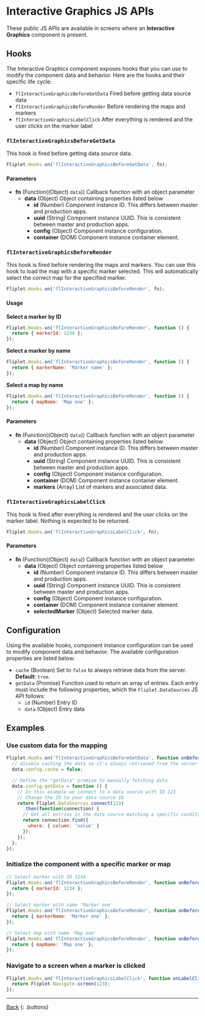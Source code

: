 # Interactive Graphics JS APIs

These public JS APIs are available in screens where an **Interactive Graphics** component is present.

## Hooks

The Interactive Graphics component exposes hooks that you can use to modify the component data and behavior. Here are the hooks and their specific life cycle:

- `flInteractiveGraphicsBeforeGetData` Fired before getting data source data
- `flInteractiveGraphicsBeforeRender` Before rendering the maps and markers
- `flInteractiveGraphicsLabelClick` After everything is rendered and the user clicks on the marker label

### `flInteractiveGraphicsBeforeGetData`

This hook is fired before getting data source data.

```js
Fliplet.Hooks.on('flInteractiveGraphicsBeforeGetData', fn);
```

#### Parameters

- **fn** (Function((Object) `data`)) Callback function with an object parameter
  - **data** (Object) Object containing properties listed below
    - **id** (Number) Component instance ID. This differs between master and production apps.
    - **uuid** (String) Component instance UUID. This is consistent between master and production apps.
    - **config** (Object) Component instance configuration.
    - **container** (DOM) Component instance container element.

### `flInteractiveGraphicsBeforeRender`

This hook is fired before rendering the maps and markers. You can use this hook to load the map with a specific marker selected. This will automatically select the correct map for the specified marker.

```js
Fliplet.Hooks.on('flInteractiveGraphicsBeforeRender', fn);
```

#### Usage

**Select a marker by ID**

```js
Fliplet.Hooks.on('flInteractiveGraphicsBeforeRender', function () {
  return { markerId: 1234 };
});
```

**Select a marker by name**

```js
Fliplet.Hooks.on('flInteractiveGraphicsBeforeRender', function () {
  return { markerName: 'Marker name' };
});
```

**Select a map by name**

```js
Fliplet.Hooks.on('flInteractiveGraphicsBeforeRender', function () {
  return { mapName: 'Map one' };
});
```

#### Parameters

- **fn** (Function((Object) `data`)) Callback function with an object parameter
  - **data** (Object) Object containing properties listed below
    - **id** (Number) Component instance ID. This differs between master and production apps.
    - **uuid** (String) Component instance UUID. This is consistent between master and production apps.
    - **config** (Object) Component instance configuration.
    - **container** (DOM) Component instance container element.
    - **markers** (Array) List of markers and associated data.

### `flInteractiveGraphicsLabelClick`

This hook is fired after everything is rendered and the user clicks on the marker label. Nothing is expected to be returned.

```js
Fliplet.Hooks.on('flInteractiveGraphicsLabelClick', fn);
```

#### Parameters

- **fn** (Function((Object) `data`)) Callback function with an object parameter
  - **data** (Object) Object containing properties listed below
    - **id** (Number) Component instance ID. This differs between master and production apps.
    - **uuid** (String) Component instance UUID. This is consistent between master and production apps.
    - **config** (Object) Component instance configuration.
    - **container** (DOM) Component instance container element.
    - **selectedMarker** (Object) Selected marker data.

## Configuration

Using the available hooks, component instance configuration can be used to modify component data and behavior. The available configuration properties are listed below:

- `cache` (Boolean) Set to `false` to always retrieve data from the server. **Default**: `true`.
- `getData` (Promise) Function used to return an array of entries. Each entry must include the following properties, which the `Fliplet.DataSources` JS API follows:
  - `id` (Number) Entry ID
  - `data` (Object) Entry data

## Examples

### Use custom data for the mapping

```js
Fliplet.Hooks.on('flInteractiveGraphicsBeforeGetData', function onBeforeGetData(data) {
  // disable caching the data so it's always retrieved from the server
  data.config.cache = false;

  // Define the "getData" promise to manually fetching data
  data.config.getData = function () {
    // In this example we connect to a data source with ID 123
    // Change the ID to your data source ID
    return Fliplet.DataSources.connect(123)
      .then(function(connection) {
      // Get all entries in the data source matching a specific condition
      return connection.find({
        where: { column: 'value' }
      });
    });
  };
});
```

### Initialize the component with a specific marker or map

```js
// Select marker with ID 1234
Fliplet.Hooks.on('flInteractiveGraphicsBeforeRender', function onBeforeRender(data) {
  return { markerId: 1234 };
});

// Select marker with name 'Marker one'
Fliplet.Hooks.on('flInteractiveGraphicsBeforeRender', function onBeforeRender(data) {
  return { markerName: 'Marker one' };
});

// Select map with name 'Map one'
Fliplet.Hooks.on('flInteractiveGraphicsBeforeRender', function onBeforeRender(data) {
  return { mapName: 'Map one' };
});
```

### Navigate to a screen when a marker is clicked

```js
Fliplet.Hooks.on('flInteractiveGraphicsLabelClick', function onLabelClick(data) {
  return Fliplet.Navigate.screen(123);
});
```

---

[Back](../../API-Documentation.md)
{: .buttons}